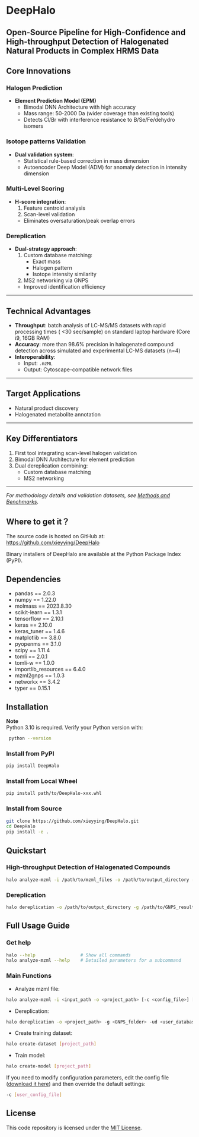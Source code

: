 # DeepHalo
   **Open-Source Pipeline for High-Confidence and High-throughput Detection of Halogenated Natural Products in Complex HRMS Data**
---
##  Core Innovations

### Halogen Prediction
- **Element Prediction Model (EPM)**  
  - Bimodal DNN Architecture with high accuracy 
  - Mass range: 50-2000 Da (wider coverage than existing tools)  
  - Detects Cl/Br with interference resistance to B/Se/Fe/dehydro isomers  

### Isotope patterns Validation
- **Dual validation system**:  
  - Statistical rule-based correction in mass dimension  
  - Autoencoder Deep Model (ADM) for anomaly detection in intensity dimension

### Multi-Level Scoring
- **H-score integration**:  
  1. Feature centroid analysis  
  2. Scan-level validation  
  - Eliminates oversaturation/peak overlap errors  

### Dereplication
- **Dual-strategy approach**:  
  1. Custom database matching:  
     - Exact mass  
     - Halogen pattern  
     - Isotope intensity similarity  
  2. MS2 networking via GNPS  
  - Improved identification efficiency  

---

##  Technical Advantages
- **Throughput**: batch analysis of LC-MS/MS datasets with rapid processing times ( <30 sec/sample) on standard laptop hardware (Core i9, 16GB RAM)   
- **Accuracy**: more than 98.6% precision in halogenated compound detection across simulated and experimental LC-MS datasets (n=4)
- **Interoperability**:  
  - Input: `.mzML` 
  - Output: Cytoscape-compatible network files  

---

## Target Applications
- Natural product discovery  
- Halogenated metabolite annotation  

---

## Key Differentiators
1. First tool integrating scan-level halogen validation  
2. Bimodal DNN Architecture for element prediction  
3. Dual dereplication combining:  
   - Custom database matching  
   - MS2 networking  

---

*For methodology details and validation datasets, see [Methods and Benchmarks](#).*  

## Where to get it？
The source code is hosted on GitHub at: https://github.com/xieyying/DeepHalo

Binary installers of DeepHalo are available at the Python Package Index (PyPI).

## Dependencies
- pandas ==  2.0.3
- numpy ==  1.22.0     
- molmass ==  2023.8.30
- scikit-learn ==  1.3.1    
- tensorflow ==  2.10.1
- keras ==  2.10.0
- keras_tuner ==  1.4.6
- matplotlib ==  3.8.0 
- pyopenms ==  3.1.0
- scipy ==  1.11.4  
- tomli ==  2.0.1
- tomli-w ==  1.0.0
- importlib_resources == 6.4.0
- mzml2gnps == 1.0.3
- networkx == 3.4.2
- typer == 0.15.1

## Installation


**Note**  
Python 3.10 is required. Verify your Python version with:  
```bash
 python --version
```

### Install from PyPI
```bash
pip install DeepHalo
``` 
### Install from Local Wheel
```bash
pip install path/to/DeepHalo-xxx.whl
```

### Install from Source
```bash
git clone https://github.com/xieyying/DeepHalo.git
cd DeepHalo
pip install -e .
```

## Quickstart
### High-throughput Detection of Halogenated Compounds
```bash
halo analyze-mzml -i /path/to/mzml_files -o /path/to/output_directory -ms2
```
### Dereplication
```bash
halo dereplication -o /path/to/output_directory -g /path/to/GNPS_results -ud /path/to/custom_database.csv -udk Formula
```
## Full Usage Guide
### Get help
```bash
halo --help                 # Show all commands
halo analyze-mzml --help    # Detailed parameters for a subcommand
```
###  Main Functions
- Analyze mzml file:
```bash
halo analyze-mzml -i <input_path -o <project_path> [-c <config_file>] [-b <blank_samples_dir>] [-ms2]
```
- Dereplication: 
```bash
halo dereplication -o <project_path> -g <GNPS_folder> -ud <user_database.csv> -udk <formula_column_name>
```
- Create training dataset: 
```sh
halo create-dataset [project_path]
```
- Train model: 
```sh
halo create-model [project_path]
```
If you need to modify configuration parameters, edit the config file ([download it here](https://github.com/xieyying/DeepHalo/blob/xin-back/DeepHalo/config.toml)) and then override the default settings:
```bash
-c [user_config_file]
```

## License
This code repository is licensed under the [MIT License](LICENSE).
